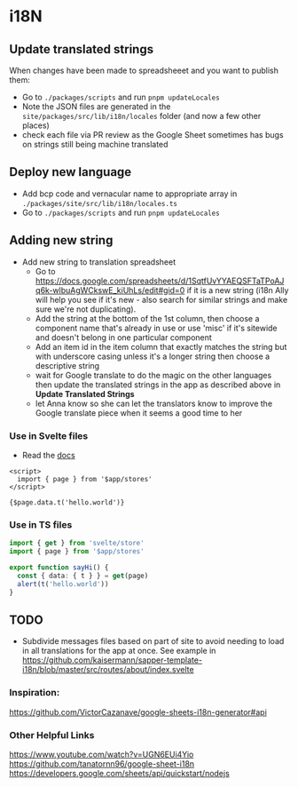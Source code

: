 # i18N

## Update translated strings

When changes have been made to spreadsheeet and you want to publish them:

- Go to `./packages/scripts` and run `pnpm updateLocales`
- Note the JSON files are generated in the `site/packages/src/lib/i18n/locales` folder (and now a few other places)
- check each file via PR review as the Google Sheet sometimes has bugs on strings still being machine translated

## Deploy new language

- Add bcp code and vernacular name to appropriate array in `./packages/site/src/lib/i18n/locales.ts`
- Go to `./packages/scripts` and run `pnpm updateLocales`

## Adding new string

- Add new string to translation spreadsheet
  - Go to https://docs.google.com/spreadsheets/d/1SqtfUvYYAEQSFTaTPoAJq6k-wlbuAgWCkswE_kiUhLs/edit#gid=0 if it is a new string (i18n Ally will help you see if it's new - also search for similar strings and make sure we're not duplicating).
  - Add the string at the bottom of the 1st column, then choose a component name that's already in use or use 'misc' if it's sitewide and doesn't belong in one particular component
  - Add an item id in the item column that exactly matches the string but with underscore casing unless it's a longer string then choose a descriptive string
  - wait for Google translate to do the magic on the other languages then update the translated strings in the app as described above in **Update Translated Strings**
  - let Anna know so she can let the translators know to improve the Google translate piece when it seems a good time to her

### Use in Svelte files

- Read the [docs](https://poly-i18n.vercel.app/kitbook/docs/3-use-with-sveltekit#use-from-page-data-store)

```svelte
<script>
  import { page } from '$app/stores'
</script>

{$page.data.t('hello.world')}
```

### Use in TS files

```ts
import { get } from 'svelte/store'
import { page } from '$app/stores'

export function sayHi() {
  const { data: { t } } = get(page)
  alert(t('hello.world'))
}
```

## TODO

- Subdivide messages files based on part of site to avoid needing to load in all translations for the app at once. See example in https://github.com/kaisermann/sapper-template-i18n/blob/master/src/routes/about/index.svelte

### Inspiration:

https://github.com/VictorCazanave/google-sheets-i18n-generator#api

### Other Helpful Links

https://www.youtube.com/watch?v=UGN6EUi4Yio
https://github.com/tanatornn96/google-sheet-i18n
https://developers.google.com/sheets/api/quickstart/nodejs
